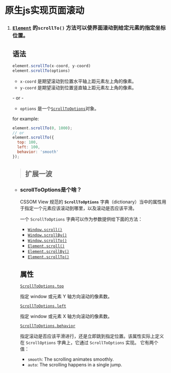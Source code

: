 # 原生js实现页面滚动

1. ### [`Element`](https://developer.mozilla.org/zh-CN/docs/Web/API/Element) 的`scrollTo()` 方法可以使界面滚动到给定元素的指定坐标位置。

   ## 语法

   ```js
   element.scrollTo(x-coord, y-coord)
   element.scrollTo(options)
   ```

   - `x-coord` 是期望滚动到位置水平轴上距元素左上角的像素。
   - `y-coord` 是期望滚动到位置竖直轴上距元素左上角的像素。

   \- or -

   - `options` 是一个[`ScrollToOptions`](https://developer.mozilla.org/zh-CN/docs/Web/API/ScrollToOptions)对象。

   for example:

   ```js
   element.scrollTo(0, 1000);
   // or
   element.scrollTo({
     top: 100,
     left: 100,
     behavior: 'smooth'
   });
   ```

   

   > ## 扩展一波

   - ### scrollToOptions是个啥？

     CSSOM View 规范的 **`ScrollToOptions`** 字典（dictionary）当中的属性用于指定一个元素应该滚动到哪里，以及滚动是否应该平滑。

     一个 `ScrollToOptions` 字典可以作为参数提供给下面的方法：

     - [`Window.scroll()`](https://developer.mozilla.org/zh-CN/docs/Web/API/Window/scroll)
     - [`Window.scrollBy()`](https://developer.mozilla.org/zh-CN/docs/Web/API/Window/scrollBy)
     - [`Window.scrollTo()`](https://developer.mozilla.org/zh-CN/docs/Web/API/Window/scrollTo)
     - [`Element.scroll()`](https://developer.mozilla.org/zh-CN/docs/Web/API/Element/scroll)
     - [`Element.scrollBy()`](https://developer.mozilla.org/zh-CN/docs/Web/API/Element/scrollBy)
     - [`Element.scrollTo()`](https://developer.mozilla.org/zh-CN/docs/Web/API/Element/scrollTo)

     ## 属性

     [`ScrollToOptions.top`](https://developer.mozilla.org/zh-CN/docs/Web/API/ScrollToOptions/top)

     指定 window 或元素 Y 轴方向滚动的像素数。

     [`ScrollToOptions.left`](https://developer.mozilla.org/zh-CN/docs/Web/API/ScrollToOptions/left)

     指定 window 或元素 X 轴方向滚动的像素数。

     [`ScrollToOptions.behavior`](https://developer.mozilla.org/zh-CN/docs/Web/API/ScrollToOptions/behavior)

     指定滚动是否应该平滑进行，还是立即跳到指定位置。该属性实际上定义在 `ScrollOptions` 字典上，它通过 `ScrollToOptions` 实现。
     它有两个值：

     - `smooth`: The scrolling animates smoothly.
     - `auto`: The scrolling happens in a single jump.

